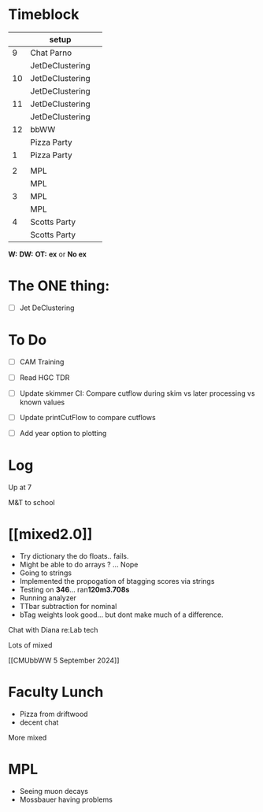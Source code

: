 # Timeblock

|     | setup           |     |
| --- | --------------- | --- |
| 9   | Chat Parno      |     |
|     | JetDeClustering |     |
| 10  | JetDeClustering |     |
|     | JetDeClustering |     |
| 11  | JetDeClustering |     |
|     | JetDeClustering |     |
| 12  | bbWW            |     |
|     | Pizza Party     |     |
| 1   | Pizza Party     |     |
|     |                 |     |
| 2   | MPL             |     |
|     | MPL             |     |
| 3   | MPL             |     |
|     | MPL             |     |
| 4   | Scotts Party    |     |
|     | Scotts Party    |     |

**W:**
**DW:**
**OT:**
**ex** or **No ex**

# The ONE thing: 
- [ ] Jet DeClustering


# To Do
- [ ] CAM Training
- [ ] Read HGC TDR
- [ ] Update skimmer CI: Compare cutflow during skim vs later processing vs known values
- [ ] Update printCutFlow to compare cutflows
- [ ] Add year option to plotting



# Log

Up at 7 

M&T to school

# [[mixed2.0]]
- Try dictionary the do floats.. fails.
- Might be able to do arrays ?  ... Nope
- Going to strings
- Implemented the propogation of btagging scores via strings
- Testing on **346**... ran**120m3.708s**
- Running analyzer
- TTbar subtraction for nominal
- bTag weights look good... but dont make much of a difference.

Chat with Diana re:Lab tech

Lots of mixed

[[CMUbbWW 5 September 2024]]

# Faculty Lunch
- Pizza from driftwood
- decent chat

More mixed

# MPL
* Seeing muon decays
* Mossbauer having problems 

